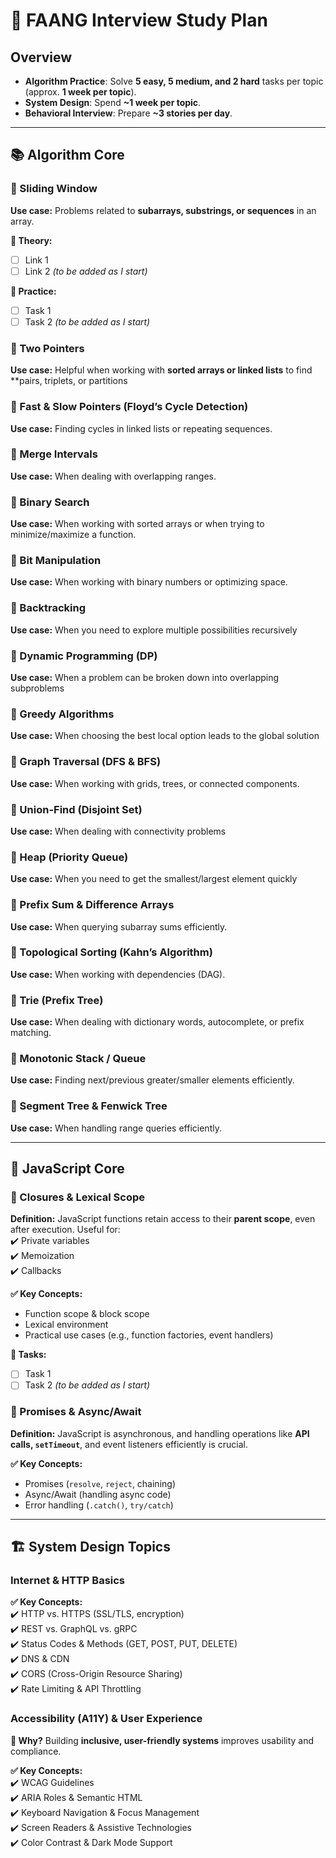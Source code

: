 # 📌 FAANG Interview Study Plan  

## Overview  
- **Algorithm Practice**: Solve **5 easy, 5 medium, and 2 hard** tasks per topic (approx. **1 week per topic**).  
- **System Design**: Spend **~1 week per topic**.  
- **Behavioral Interview**: Prepare **~3 stories per day**.  

---

## 📚 Algorithm Core  

### 🔹 Sliding Window  
**Use case:** Problems related to **subarrays, substrings, or sequences** in an array.  

**📝 Theory:**  
- [ ] Link 1  
- [ ] Link 2 *(to be added as I start)*

**📝 Practice:**  
- [ ] Task 1  
- [ ] Task 2 *(to be added as I start)*  

### 🔹 Two Pointers  
**Use case:** Helpful when working with **sorted arrays or linked lists** to find **pairs, triplets, or partitions

### 🔹 Fast & Slow Pointers (Floyd’s Cycle Detection)  
**Use case:** Finding cycles in linked lists or repeating sequences.

### 🔹 Merge Intervals 
**Use case:** When dealing with overlapping ranges. 

### 🔹 Binary Search
**Use case:** When working with sorted arrays or when trying to minimize/maximize a function. 

### 🔹 Bit Manipulation  
**Use case:** When working with binary numbers or optimizing space. 

### 🔹 Backtracking  
**Use case:** When you need to explore multiple possibilities recursively

### 🔹 Dynamic Programming (DP)  
**Use case:** When a problem can be broken down into overlapping subproblems

### 🔹 Greedy Algorithms  
**Use case:** When choosing the best local option leads to the global solution

### 🔹 Graph Traversal (DFS & BFS)
**Use case:** When working with grids, trees, or connected components.

### 🔹 Union-Find (Disjoint Set)
**Use case:** When dealing with connectivity problems

### 🔹 Heap (Priority Queue)
**Use case:** When you need to get the smallest/largest element quickly

### 🔹 Prefix Sum & Difference Arrays
**Use case:** When querying subarray sums efficiently.

### 🔹 Topological Sorting (Kahn’s Algorithm)
**Use case:** When working with dependencies (DAG). 

### 🔹 Trie (Prefix Tree)
**Use case:** When dealing with dictionary words, autocomplete, or prefix matching. 

### 🔹 Monotonic Stack / Queue
**Use case:** Finding next/previous greater/smaller elements efficiently. 

### 🔹 Segment Tree & Fenwick Tree
**Use case:** When handling range queries efficiently. 

---

## 📌 JavaScript Core  

### 🔹 Closures & Lexical Scope  
**Definition:** JavaScript functions retain access to their **parent scope**, even after execution. Useful for:  
✔️ Private variables  
✔️ Memoization  
✔️ Callbacks  

**✅ Key Concepts:**  
- Function scope & block scope  
- Lexical environment  
- Practical use cases (e.g., function factories, event handlers)  

**📝 Tasks:**  
- [ ] Task 1  
- [ ] Task 2 *(to be added as I start)*  

### 🔹 Promises & Async/Await  
**Definition:** JavaScript is asynchronous, and handling operations like **API calls, `setTimeout`**, and event listeners efficiently is crucial.  

**✅ Key Concepts:**  
- Promises (`resolve`, `reject`, chaining)  
- Async/Await (handling async code)  
- Error handling (`.catch()`, `try/catch`)  

---

## 🏗️ System Design Topics  

### Internet & HTTP Basics  
**✅ Key Concepts:**  
✔️ HTTP vs. HTTPS (SSL/TLS, encryption)  
✔️ REST vs. GraphQL vs. gRPC  
✔️ Status Codes & Methods (GET, POST, PUT, DELETE)  
✔️ DNS & CDN  
✔️ CORS (Cross-Origin Resource Sharing)  
✔️ Rate Limiting & API Throttling  

### Accessibility (A11Y) & User Experience  
**🔹 Why?** Building **inclusive, user-friendly systems** improves usability and compliance.  

**✅ Key Concepts:**  
✔️ WCAG Guidelines  
✔️ ARIA Roles & Semantic HTML  
✔️ Keyboard Navigation & Focus Management  
✔️ Screen Readers & Assistive Technologies  
✔️ Color Contrast & Dark Mode Support  
